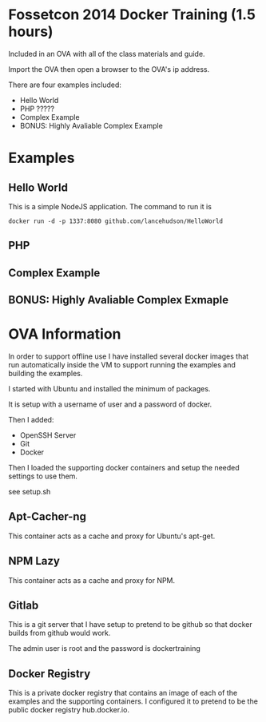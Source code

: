 Fossetcon 2014 Docker Training (1.5 hours)
==========================================

Included in an OVA with all of the class materials and guide.

Import the OVA then open a browser to the OVA's ip address.

There are four examples included:

* Hello World
* PHP ?????
* Complex Example
* BONUS: Highly Avaliable Complex Example

# Examples
## Hello World

This is a simple NodeJS application. The command to run it is

	docker run -d -p 1337:8080 github.com/lancehudson/HelloWorld
## PHP

## Complex Example

## BONUS: Highly Avaliable Complex Exmaple

# OVA Information

In order to support offline use I have installed several docker images that run automatically inside the VM to support running the examples and building the examples.

I started with Ubuntu and installed the minimum of packages.

It is setup with a username of user and a password of docker.

Then I added:

* OpenSSH Server
* Git
* Docker

Then I loaded the supporting docker containers and setup the needed settings to use them.

see setup.sh

## Apt-Cacher-ng

This container acts as a cache and proxy for Ubuntu's apt-get.

## NPM Lazy

This container acts as a cache and proxy for NPM.

## Gitlab

This is a git server that I have setup to pretend to be github so that docker builds from github would work.

The admin user is root and the password is dockertraining

## Docker Registry

This is a private docker registry that contains an image of each of the examples and the supporting containers. I configured it to pretend to be the public docker registry hub.docker.io.